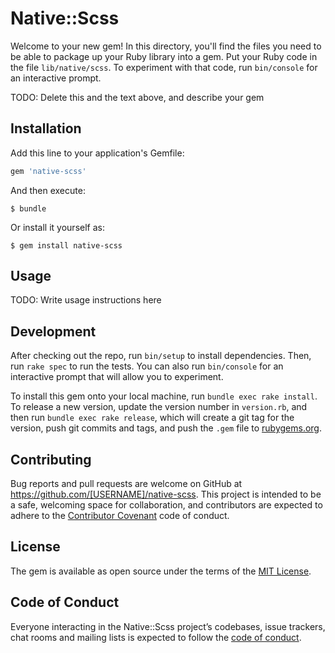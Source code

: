# Native::Scss

Welcome to your new gem! In this directory, you'll find the files you need to be able to package up your Ruby library into a gem. Put your Ruby code in the file `lib/native/scss`. To experiment with that code, run `bin/console` for an interactive prompt.

TODO: Delete this and the text above, and describe your gem

## Installation

Add this line to your application's Gemfile:

```ruby
gem 'native-scss'
```

And then execute:

    $ bundle

Or install it yourself as:

    $ gem install native-scss

## Usage

TODO: Write usage instructions here

## Development

After checking out the repo, run `bin/setup` to install dependencies. Then, run `rake spec` to run the tests. You can also run `bin/console` for an interactive prompt that will allow you to experiment.

To install this gem onto your local machine, run `bundle exec rake install`. To release a new version, update the version number in `version.rb`, and then run `bundle exec rake release`, which will create a git tag for the version, push git commits and tags, and push the `.gem` file to [rubygems.org](https://rubygems.org).

## Contributing

Bug reports and pull requests are welcome on GitHub at https://github.com/[USERNAME]/native-scss. This project is intended to be a safe, welcoming space for collaboration, and contributors are expected to adhere to the [Contributor Covenant](http://contributor-covenant.org) code of conduct.

## License

The gem is available as open source under the terms of the [MIT License](http://opensource.org/licenses/MIT).

## Code of Conduct

Everyone interacting in the Native::Scss project’s codebases, issue trackers, chat rooms and mailing lists is expected to follow the [code of conduct](https://github.com/[USERNAME]/native-scss/blob/master/CODE_OF_CONDUCT.md).
